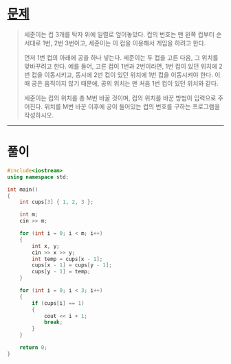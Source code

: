 # [문제](https://www.acmicpc.net/problem/1547 "#1547번")
  
> 세준이는 컵 3개를 탁자 위에 일렬로 엎어놓았다. 컵의 번호는 맨 왼쪽 컵부터 순서대로 1번, 2번 3번이고, 세준이는 이 컵을 이용해서 게임을 하려고 한다.
> 
> 먼저 1번 컵의 아래에 공을 하나 넣는다. 세준이는 두 컵을 고른 다음, 그 위치를 맞바꾸려고 한다. 예를 들어, 고른 컵이 1번과 2번이라면, 1번 컵이 있던 위치에 2번 컵을 이동시키고, 동시에 2번 컵이 있던 위치에 1번 컵을 이동시켜야 한다. 이때 공은 움직이지 않기 때문에, 공의 위치는 맨 처음 1번 컵이 있던 위치와 같다.
> 
> 세준이는 컵의 위치를 총 M번 바꿀 것이며, 컵의 위치를 바꾼 방법이 입력으로 주어진다. 위치를 M번 바꾼 이후에 공이 들어있는 컵의 번호를 구하는 프로그램을 작성하시오.
<hr/>

# 풀이

```cpp
#include<iostream>
using namespace std;

int main()
{
    int cups[3] { 1, 2, 3 };

    int m;
    cin >> m;

    for (int i = 0; i < m; i++)
    {
        int x, y;
        cin >> x >> y;
        int temp = cups[x - 1];
        cups[x - 1] = cups[y - 1];
        cups[y - 1] = temp;
    }

    for (int i = 0; i < 3; i++)
    {
        if (cups[i] == 1)
        {
            cout << i + 1;
            break;
        }
    }

    return 0;
}
```

